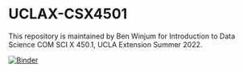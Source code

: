 # UCLAX-CSX4501

This repository is maintained by Ben Winjum for Introduction to Data Science COM SCI X 450.1, UCLA Extension Summer 2022. 

[![Binder](https://mybinder.org/badge_logo.svg)](https://mybinder.org/v2/gh/benjum/UCLAX-CSX4501/HEAD)
